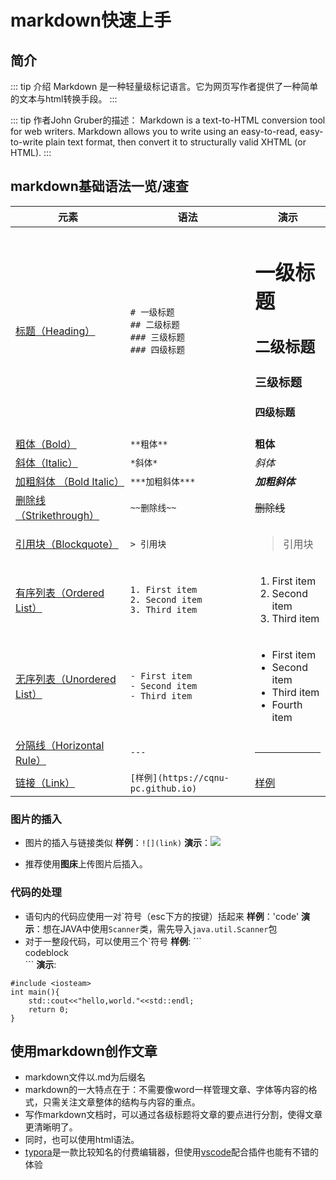 # markdown快速上手
## 简介
::: tip 介绍
Markdown 是一种轻量级标记语言。它为网页写作者提供了一种简单的文本与html转换手段。
:::

::: tip 作者John Gruber的描述：
Markdown is a text-to-HTML conversion tool for web writers.
Markdown allows you to write using an easy-to-read, easy-to-write plain text format, then convert it to structurally valid XHTML (or HTML).
:::

## markdown基础语法一览/速查
| 元素  | 语法 |演示|
|---|---|---|
| [标题（Heading）](https://markdown.com.cn/basic-syntax/headings.html) |`# 一级标题` <br> `## 二级标题` <br> `### 三级标题`<br> `### 四级标题`|<h1>一级标题</h1><h2>二级标题</h2><h3>三级标题</h3><h4>四级标题</h4>|
| [粗体（Bold）](https://markdown.com.cn/basic-syntax/emphasis.html) | `**粗体**` |**粗体**|
| [斜体（Italic）](https://markdown.com.cn/basic-syntax/emphasis.html) | `*斜体*` |*斜体*|
| [加粗斜体 （Bold Italic）](https://markdown.com.cn/basic-syntax/emphasis.html) | `***加粗斜体***` |***加粗斜体***|
| [删除线（Strikethrough）](https://markdown.com.cn/extended-syntax/strikethrough.html) | `~~删除线~~` |~~删除线~~|
| [引用块（Blockquote）](https://markdown.com.cn/basic-syntax/blockquotes.html) | `> 引用块` |<blockquote> 引用块 |
| [有序列表（Ordered List）](https://markdown.com.cn/basic-syntax/lists.html) |`1. First item` <br> `2. Second item` <br> `3. Third item` |<ol><li>First item</li><li>Second item</li><li>Third item</li></ol> |
| [无序列表（Unordered List）](https://markdown.com.cn/basic-syntax/lists.html) | `- First item` <br> `- Second item` <br> `- Third item` | <ul><li>First item</li><li>Second item</li><li>Third item</li><li>Fourth item</li></ul>  |
| [分隔线（Horizontal Rule）](https://markdown.com.cn/basic-syntax/horizontal-rules.html) | `---` |<hr>|
| [链接（Link）](https://markdown.com.cn/basic-syntax/links.html) | `[样例](https://cqnu-pc.github.io)` |[样例](https://cqnu-pc.github.io)|
### 图片的插入
* 图片的插入与链接类似
**样例**：`![](link)`
**演示**：![](https://cn.bing.com/th?id=OHR.BridalVeilFalls_ZH-CN3954641670_1920x1080.jpg&rf=LaDigue_1920x1080.jpg&pid=hp)
  
* 推荐使用**图床**上传图片后插入。
### 代码的处理
* 语句内的代码应使用一对\`符号（esc下方的按键）括起来
**样例**：\'code'
**演示**：想在JAVA中使用`Scanner`类，需先导入`java.util.Scanner`包
* 对于一整段代码，可以使用三个\`符号
**样例**:
\```  
codeblock  
\```
**演示**:
```
#include <iosteam>
int main(){
    std::cout<<"hello,world."<<std::endl;
    return 0;
}
```
## 使用markdown创作文章
* markdown文件以.md为后缀名
* markdown的一大特点在于：不需要像word一样管理文章、字体等内容的格式，只需关注文章整体的结构与内容的重点。
* 写作markdown文档时，可以通过各级标题将文章的要点进行分割，使得文章更清晰明了。
* 同时，也可以使用html语法。
* [typora](https://typora.io/)是一款比较知名的付费编辑器，但使用[vscode](https://azure.microsoft.com/zh-cn/products/visual-studio-code/)配合插件也能有不错的体验
 

